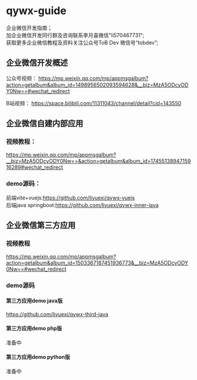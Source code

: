 # qywx-guide
企业微信开发指南；  
加企业微信开发同行群及咨询联系李月喜微信"li570467731";      
获取更多企业微信教程及资料关注公众号ToB Dev 微信号“tobdev”;    

## 企业微信开发概述
公众号视频：
https://mp.weixin.qq.com/mp/appmsgalbum?action=getalbum&album_id=1498956502093594628&__biz=MzA5ODcyODY0Nw==#wechat_redirect

B站视频：
https://space.bilibili.com/11311043/channel/detail?cid=143550

## 企业微信自建内部应用
### 视频教程：  
https://mp.weixin.qq.com/mp/appmsgalbum?__biz=MzA5ODcyODY0Nw==&action=getalbum&album_id=1745513894715916289#wechat_redirect
### demo源码：
前端vite+vuejs:https://github.com/liyuexi/qywx-vuejs   
后端java springboot:https://github.com/liyuexi/qywx-inner-java  

## 企业微信第三方应用
### 视频教程
https://mp.weixin.qq.com/mp/appmsgalbum?action=getalbum&album_id=1503367187451936773&__biz=MzA5ODcyODY0Nw==#wechat_redirect
### demo源码
#### 第三方应用demo java版
https://github.com/liyuexi/qywx-third-java

#### 第三方应用demo php版
准备中

#### 第三方应用demo python版
准备中



